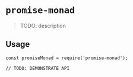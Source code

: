 # `promise-monad`

> TODO: description

## Usage

```
const promiseMonad = require('promise-monad');

// TODO: DEMONSTRATE API
```
